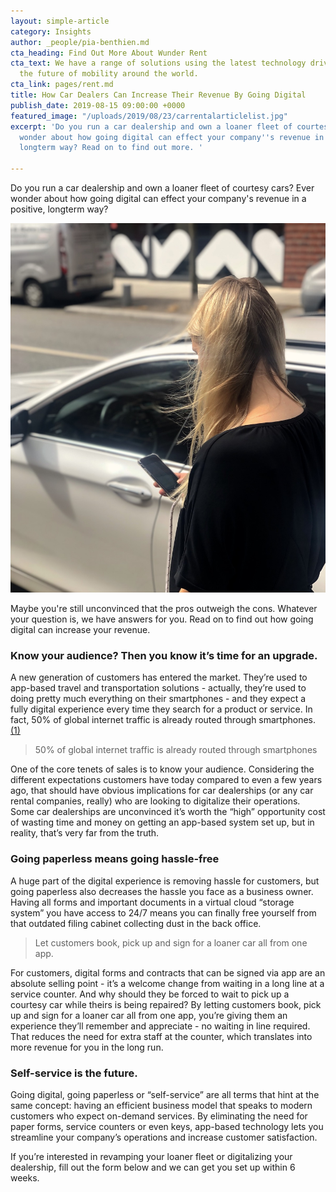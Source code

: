 ```yaml
---
layout: simple-article
category: Insights
author: _people/pia-benthien.md
cta_heading: Find Out More About Wunder Rent
cta_text: We have a range of solutions using the latest technology driving forward
  the future of mobility around the world.
cta_link: pages/rent.md
title: How Car Dealers Can Increase Their Revenue By Going Digital
publish_date: 2019-08-15 09:00:00 +0000
featured_image: "/uploads/2019/08/23/carrentalarticlelist.jpg"
excerpt: 'Do you run a car dealership and own a loaner fleet of courtesy cars? Ever
  wonder about how going digital can effect your company''s revenue in a positive,
  longterm way? Read on to find out more. '

---
```

Do you run a car dealership and own a loaner fleet of courtesy cars? Ever wonder about how going digital can effect your company's revenue in a positive, longterm way?

![](/uploads/2019/08/23/carrentalarticlebody.jpeg)

Maybe you're still unconvinced that the pros outweigh the cons. Whatever your question is, we have answers for you. Read on to find out how going digital can increase your revenue.

### Know your audience? Then you know it’s time for an upgrade.

A new generation of customers has entered the market. They’re used to app-based travel and transportation solutions - actually, they’re used to doing pretty much everything on their smartphones - and they expect a fully digital experience every time they search for a product or service. In fact, 50% of global internet traffic is already routed through smartphones. [(1)](https://www.statista.com/statistics/277125/share-of-website-traffic-coming-from-mobile-devices/)

> 50% of global internet traffic is already routed through smartphones

One of the core tenets of sales is to know your audience. Considering the different expectations customers have today compared to even a few years ago, that should have obvious implications for car dealerships (or any car rental companies, really) who are looking to digitalize their operations. Some car dealerships are unconvinced it’s worth the “high” opportunity cost of wasting time and money on getting an app-based system set up, but in reality, that’s very far from the truth.

### Going paperless means going hassle-free

A huge part of the digital experience is removing hassle for customers, but going paperless also decreases the hassle you face as a business owner. Having all forms and important documents in a virtual cloud “storage system” you have access to 24/7 means you can finally free yourself from that outdated filing cabinet collecting dust in the back office.

> Let customers book, pick up and sign for a loaner car all from one app.

For customers, digital forms and contracts that can be signed via app are an absolute selling point - it’s a welcome change from waiting in a long line at a service counter. And why should they be forced to wait to pick up a courtesy car while theirs is being repaired? By letting customers book, pick up and sign for a loaner car all from one app, you’re giving them an experience they’ll remember and appreciate - no waiting in line required. That reduces the need for extra staff at the counter, which translates into more revenue for you in the long run.

### Self-service is the future.

Going digital, going paperless or “self-service” are all terms that hint at the same concept: having an efficient business model that speaks to modern customers who expect on-demand services. By eliminating the need for paper forms, service counters or even keys, app-based technology lets you streamline your company’s operations and increase customer satisfaction.

If you’re interested in revamping your loaner fleet or digitalizing your dealership, fill out the form below and we can get you set up within 6 weeks.